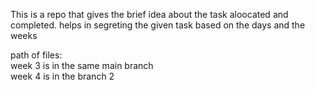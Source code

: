 This is a repo that gives the brief idea about the task aloocated and completed.
helps in segreting the given task based on the days and the weeks

path of files: <br />
week 3 is in the same main branch <br />
week 4 is in the branch 2

